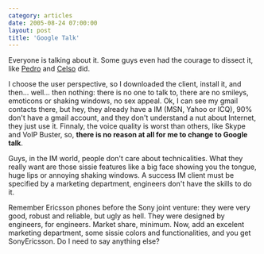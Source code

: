 ```yaml
---
category: articles
date: 2005-08-24 07:00:00
layout: post
title: 'Google Talk'
---
```


<p>Everyone is talking about it. Some guys even had the courage to dissect it, like <a href="http://www.simplicidade.org/notes/">Pedro</a> and <a href="http://celso.arrifana.org/">Celso</a> did.</p>

<p>I choose the user perspective, so I downloaded the client, install it, and then... well... then nothing: there is no one to talk to, there are no smileys, emoticons or shaking windows, no sex appeal. Ok, I can see my gmail contacts there, but hey, they already have a IM (MSN, Yahoo or ICQ), 90% don't have a gmail account, and they don't understand a nut about Internet, they just use it. Finnaly, the voice quality is worst than others, like Skype and VoIP Buster, so, <strong>there is no reason at all for me to change to Google talk</strong>.</p>

<p>Guys, in the IM world, people don't care about technicalities. What they really want are those sissie features like a big face showing you the tongue, huge lips or annoying shaking windows. A success IM client must be specified by a marketing department, engineers don't have the skills to do it.</p>

<p>Remember Ericsson phones before the Sony joint venture: they were very good, robust and reliable, but ugly as hell. They were designed by engineers, for engineers. Market share, minimum. Now, add an excelent marketing department, some sissie colors and functionalities, and you get SonyEricsson. Do I need to say anything else?</p>
